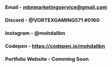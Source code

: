 
### Email - mbnmarketingservice@gmail.com

### Discord - @VORTEXGAMING571 #0160

### Instagram - @mohdalibn

### Codepen - https://codepen.io/mohdalibn

### Portfolio Website - Comming Soon

